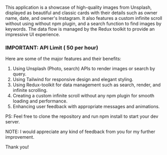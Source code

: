 This application is a showcase of high-quality images from Unsplash, displayed as beautiful and classic cards with their details such as owner name, date, and owner's Instagram. It also features a custom infinite scroll without using without npm plugin, and a search function to find images by keywords. The data flow is managed by the Redux toolkit to provide an impressive UI experience.

### IMPORTANT: API Limit ( 50 per hour) 

Here are some of the major features and their benefits: 

1. Using Unsplash (Photo, search) APIs to render images or search by query.
2. Using Tailwind for responsive design and elegant styling.
3. Using Redux-toolkit for data management such as search, render, and infinite scrolling.
4. Creating a custom infinite scroll without any npm plugin for smooth loading and performance.
5. Enhancing user feedback with appropriate messages and animations.


PS: Feel free to clone the repository and run npm install to start your dev server.

NOTE: I would appreciate any kind of feedback from you for my further improvement.

Thank you!



